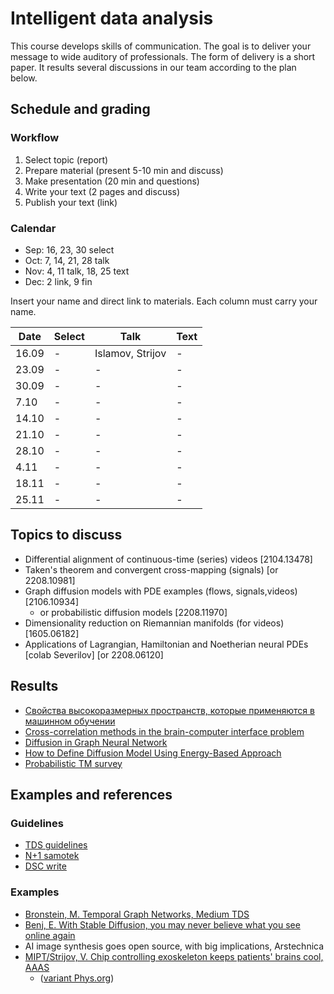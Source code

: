 # Intelligent data analysis
This course develops skills of communication. The goal is to deliver your message to wide auditory of professionals. The form of delivery is a short paper. It results several discussions in our team according to the plan below. 

## Schedule and grading
### Workflow
  1. Select topic (report)
  2. Prepare material (present 5-10 min and discuss)
  3. Make presentation (20 min and questions)
  4. Write your text (2 pages and discuss)
  5. Publish your text (link) 

### Calendar

  * Sep: 16, 23, 30 select
  * Oct: 7, 14, 21, 28 talk
  * Nov: 4, 11 talk, 18, 25 text
  * Dec: 2 link, 9 fin 

Insert your name and direct link to materials. Each column must carry your name. 

|Date|Select|Talk|Text|
| --- | --- | --- | --- |
| 16.09 | - | Islamov, Strijov | - |
| 23.09 | - | - | - |
| 30.09 | - | - | - |
| 7.10 | - | - | - |
| 14.10 | - | - | - |
| 21.10 | - | - | - |
| 28.10 | - | - | - |
| 4.11 | - | - | - |
| 18.11 | - | - | - |
| 25.11 | - | - | - |

## Topics to discuss
* Differential alignment of continuous-time (series) videos [2104.13478]
* Taken's theorem and convergent cross-mapping (signals) [or 2208.10981]
* Graph diffusion models with PDE examples (flows, signals,videos) [2106.10934]
  * or probabilistic diffusion models [2208.11970]
* Dimensionality reduction on Riemannian manifolds (for videos) [1605.06182]
* Applications of Lagrangian, Hamiltonian and Noetherian neural PDEs [colab Severilov] [or 2208.06120] 

## Results
* [Свойства высокоразмерных пространств, которые применяются в машинном обучении](https://habr.com/ru/post/707146/)
* [Cross-correlation methods in the
brain-computer interface problem](https://medium.com/@robohant/cross-correlation-methods-in-the-brain-computer-interface-problem-88d3aa048c19)
* [Diffusion in Graph Neural Network](https://medium.com/@bishuk.ayu/diffusion-in-graph-neural-network-ac6aab517b98)
* [How to Define Diffusion Model Using Energy-Based Approach](https://medium.com/@depinwhite/how-to-define-diffusion-model-using-energy-based-approach-32ffbb75b9cd)
* [Probabilistic TM survey](https://medium.com/@viktorpank.00/probabilistic-topic-modeling-survey-4a4523b212cd)

## Examples and references
### Guidelines
* [TDS guidelines](https://towardsdatascience.com/questions-96667b06af5#dee8)
* [N+1 samotek](https://nplus1.dev/blog/2022/04/01/samotek)
* [DSC write](https://www.datasciencecentral.com/write-for-us/)


### Examples
* [Bronstein, M. Temporal Graph Networks, Medium TDS](https://medium.com/towards-data-science/temporal-graph-networks-ab8f327f2efe)
* [Benj, E. With Stable Diffusion, you may never believe what you see online again](https://medium.com/towards-data-science/temporal-graph-networks-ab8f327f2efe)
* AI image synthesis goes open source, with big implications, Arstechnica
* [MIPT/Strijov, V. Chip controlling exoskeleton keeps patients' brains cool, AAAS](https://www.eurekalert.org/news-releases/871622)
  * ([variant Phys.org](https://phys.org/news/2018-09-linear-equations-impaired-motion.html)) 


